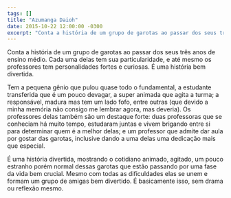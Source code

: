 ```yaml
---
tags: []
title: "Azumanga Daioh"
date: 2015-10-22 12:00:00 -0300
excerpt: "Conta a história de um grupo de garotas ao passar dos seus três anos de ensino médio."
---
```


Conta a história de um grupo de garotas ao passar dos seus três anos de ensino médio. Cada uma delas tem 
sua particularidade, e até mesmo os professores tem personalidades fortes e curiosas. É uma história bem
divertida.

Tem a pequena gênio que pulou quase todo o fundamental, a estudante transferida que é um pouco devagar,
a super animada que agita a turma; a responsável, madura mas tem um lado fofo, entre outras (que devido
a minha memória não consigo me lembrar agora, mas deveria). Os professores delas também são um destaque
forte: duas professoras que se conheciam há muito tempo, estudaram juntas e vivem brigando entre si para
determinar quem é a melhor delas; e um professor que admite dar aula por gostar das garotas, inclusive
dando a uma delas uma dedicação mais que especial.

É uma história divertida, mostrando o cotidiano animado, agitado, um pouco estranho porém normal dessas
garotas que estão passando por uma fase da vida bem crucial. Mesmo com todas as dificuldades elas se
unem e formam um grupo de amigas bem divertido. É basicamente isso, sem drama ou reflexão mesmo.
